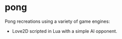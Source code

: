 # pong
Pong recreations using a variety of game engines:
- Love2D scripted in Lua with a simple AI opponent.
